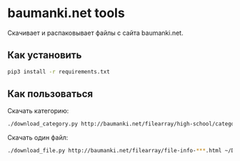 # baumanki.net tools

Скачивает и распаковывает файлы с сайта baumanki.net.

## Как установить

```sh
pip3 install -r requirements.txt
```

## Как пользоваться

Скачать категорию:
```sh
./download_category.py http://baumanki.net/filearray/high-school/category-***.html ~/Desktop/baumankinet
```

Скачать один файл:
```sh
./download_file.py http://baumanki.net/filearray/file-info-***.html ~/Desktop/baumankinet
```